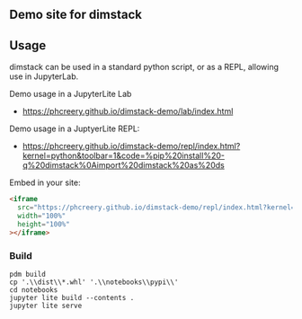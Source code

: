 ## Demo site for dimstack

## Usage

dimstack can be used in a standard python script, or as a REPL, allowing use in JupyterLab.

Demo usage in a JupyterLite Lab

- https://phcreery.github.io/dimstack-demo/lab/index.html

Demo usage in a JuptyerLite REPL:

- https://phcreery.github.io/dimstack-demo/repl/index.html?kernel=python&toolbar=1&code=%pip%20install%20-q%20dimstack%0Aimport%20dimstack%20as%20ds

Embed in your site:

```html
<iframe
  src="https://phcreery.github.io/dimstack-demo/repl/index.html?kernel=python&toolbar=1&code=%pip%20install%20-q%20dimstack%0Aimport%20dimstack%20as%20ds"
  width="100%"
  height="100%"
></iframe>
```

### Build

```
pdm build
cp '.\\dist\\*.whl' '.\\notebooks\\pypi\\'
cd notebooks
jupyter lite build --contents .
jupyter lite serve
```
